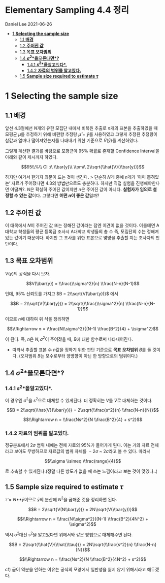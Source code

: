 **Elementary Sampling 4.4 정리**
================
Daniel Lee
2021-06-26

-   [1 **Selecting the sample size**](#selecting-the-sample-size)
    -   [1.1 **배경**](#배경)
    -   [1.2 **주어진 값**](#주어진-값)
    -   [1.3 **목표 오차범위**](#목표-오차범위)
    -   [1.4
        ***σ*<sup>2</sup>*을**모**른**다**면*?**](#sigma2을-모른다면)
        -   [1.4.1
            ***s*<sup>2</sup>*을**알**고**있**다*.**](#s2을-알고있다)
        -   [1.4.2 **자료의 범위를 알고있다.**](#자료의-범위를-알고있다)
    -   [1.5 **Sample size required to estimate
        *τ***](#sample-size-required-to-estimate-tau)

# 1 **Selecting the sample size**

## 1.1 **배경**

앞선 4.3절에선 *N*개의 유한 모집단 내에서 비복원 추출로 *n*개의 표본을
추출하였을 때 모평균 *μ*를 추정하기 위해 비편향 추정량 *μ̂* = *ȳ*를
사용하였고 그렇게 추정된 추정량이 참값과 얼마나 떨어져있는지를 나태내기
위한 기준으로 *V̂*(*ȳ*)를 계산하였다.

그렇게 계산한 결과를 바탕으로 모평균이 95% 확률로 존재할 Confidence
Interval을 아래와 같이 제시까지 하였다.

$$95\\%\\ CI :\\ \\bar{y}\\ \\pm\\ 2\\sqrt{\\hat{V}(\\bar{y})}$$

하지만 여기서 한가지 의문이 드는 것이 생긴다. &gt; 단순히 *N*개 중에
*n*개가 ‘이미 뽑혀있는’ 자료가 주어졌다면 4.3의 방법만으로도 충분하다.
하지만 직접 실험을 진행해야한다면 어떨까?. *N*은 확실히 주어진 값이지만
*n*은 주어진 값이 아니다. **실험자가 임의로 설정할 수 있는 값**이다.
그렇다면 **어떤 *n*이 좋은 값**일까?

## 1.2 **주어진 값**

이 대목에서 *N*이 주어진 값 또는 정해진 값이라는 점엔 이견이 없을
것이다. 이를테면 A대학교 학생들의 평균 등록금 조사시 A대학교 학생들의 총
수 즉, 모집단의 수는 정해져있는 값이기 때문이다. 하지만 그 조사를 위한
표본으로 몇명을 추출할 지는 조사자의 판단이다.

## 1.3 **목표 오차범위**

*V*(*ȳ*)의 공식을 다시 보자.

$$V(\\bar{y}) = \\frac{\\sigma^2}{n} \\frac{N-n}{N-1}$$

인데, 95% 신뢰도를 가지고 $B = 2\\sqrt{V(\\bar{y})}$ 에서

$$B = 2\\sqrt{V(\\bar{y})} = 2\\sqrt{\\frac{\\sigma^2}{n} \\frac{N-n}{N-1}}$$

이므로 *n*에 대하여 위 식을 정리하면

$$\\Rightarrow n = \\frac{N\\sigma^2}{(N-1) \\frac{B^2}{4} + \\sigma^2}$$

이 된다. 즉, *n*은 *N*, *σ*<sup>2</sup>이 주어졌을 때, *B*에 대한
함수로써 나타내어진다.

-   따라서 추출할 표본 수 *n*값을 정하기 위한 판단 기준으로 **목표
    오차범위** *B*를 둘 것이다. (오차범위 *B*는 모수로부터 양방향이 아닌
    한 방향으로의 범위이다.)

## 1.4 ***σ*<sup>2</sup>*을**모**른**다**면*?**

### 1.4.1 ***s*<sup>2</sup>*을**알**고**있**다*.**

이 경우엔 *σ*<sup>2</sup>을 *s*<sup>2</sup>으로 대체할 수 있게된다. 더
정확히는 *V*를 *V̂*로 대체하는 것이다.

$$B = 2\\sqrt{\\hat{V}(\\bar{y})} = 2\\sqrt{\\frac{s^2}{n} \\frac{N-n}{N}}$$

$$\\Rightarrow n = \\frac{Ns^2}{N \\frac{B^2}{4} + s^2}$$

### 1.4.2 **자료의 범위를 알고있다.**

정규분포에서 2*σ* 범위 내에는 전체 자료의 95%가 들어가게 된다. 이는 거의
자료 전체라고 보아도 무방하므로 자료값의 범위 자체를  − 2*σ* \~ 2*σ*라고
볼 수 있다. 따라서

$$\\sigma \\simeq \\frac{range}{4}$$

로 추측할 수 있게된다.(정말 다른 방도가 없을 때 쓰는 느낌이라고 보는
것이 맞겠다..)

## 1.5 **Sample size required to estimate *τ***

*τ̂* = *N**ȳ*이므로 *ȳ*의 분산에 *N*<sup>2</sup>을 곱해준 것을 정리하면
된다.

$$B = 2\\sqrt{V(N\\bar{y})} = 2N\\sqrt{V(\\bar{y})}$$

$$\\Rightarrow n = \\frac{N\\sigma^2}{(N-1) \\frac{B^2}{4N^2} + \\sigma^2}$$

역시 *σ*<sup>2</sup>대신 *s*<sup>2</sup>을 알고있다면 위에서와 같은
방법으로 대체해주면 된다.

$$B = 2\\sqrt{\\hat{V}(\\hat{\\tau})} = 2N\\sqrt{\\frac{s^2}{n} \\frac{N-n}{N}}$$

$$\\Rightarrow n = \\frac{Ns^2}{N \\frac{B^2}{4N^2} + s^2}$$

cf) 굳이 약분을 안하는 이유는 공식의 모양에서 일반성을 잃지 않기
위해서라고 해두겠다.
